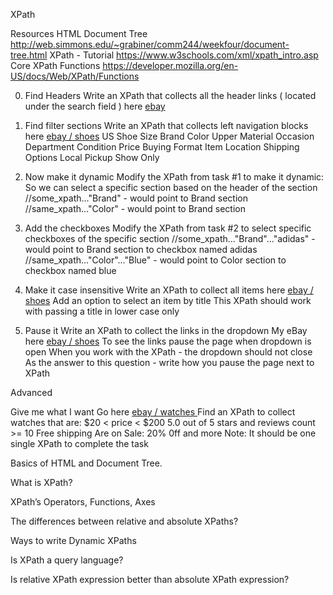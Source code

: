 XPath

Resources
HTML Document Tree http://web.simmons.edu/~grabiner/comm244/weekfour/document-tree.html
XPath - Tutorial https://www.w3schools.com/xml/xpath_intro.asp 
Core XPath Functions https://developer.mozilla.org/en-US/docs/Web/XPath/Functions


0. Find Headers
Write an XPath that collects all the header links ( located under the search field ) here [ebay](https://www.ebay.com/) 

1. Find filter sections
Write an XPath that collects left navigation blocks here [ebay / shoes](https://www.ebay.com/sch/i.html?_from=R40&_trksid=p4432023.m570.l1313&_nkw=shoes&_sacat=0)
US Shoe Size
Brand
Color
Upper Material
Occasion
Department
Condition
Price
Buying Format
Item Location
Shipping Options
Local Pickup
Show Only

2. Now make it dynamic
Modify the XPath from task #1 to make it dynamic:
So we can select a specific section based on the header of the section
//some_xpath..."Brand" - would point to Brand section
//same_xpath..."Color" - would point to Brand section

3. Add the checkboxes
Modify the XPath from task #2 to select specific checkboxes of the specific section
//some_xpath..."Brand"..."adidas" - would point to Brand section to checkbox named adidas
//same_xpath..."Color"..."Blue" - would point to Color section to checkbox named blue

4. Make it case insensitive
Write an XPath to collect all items here [ebay / shoes](https://www.ebay.com/sch/i.html?_from=R40&_trksid=p4432023.m570.l1313&_nkw=shoes&_sacat=0)
Add an option to select an item by title
This XPath should work with passing a title in lower case only

5. Pause it
Write an XPath to collect the links in the dropdown My eBay here [ebay / shoes](https://www.ebay.com/sch/i.html?_from=R40&_trksid=p4432023.m570.l1313&_nkw=shoes&_sacat=0)
To see the links pause the page when dropdown is open
When you work with the XPath - the dropdown should not close
As the answer to this question - write how you pause the page next to XPath

Advanced

Give me what I want
Go here [ebay / watches ](https://www.ebay.com/sch/i.html?_from=R40&_nkw=watch&_sacat=0&rt=nc&Department=Men&_dcat=31387)
Find an XPath to collect watches that are:
$20 < price < $200
5.0 out of 5 stars and reviews count >= 10
Free shipping
Are on Sale: 20% 0ff and more
Note: It should be one single XPath to complete the task


Basics of HTML and Document Tree.

What is XPath?

XPath’s Operators, Functions, Axes

The differences between relative and absolute XPaths?

Ways to write Dynamic XPaths

Is XPath a query language?

Is relative XPath expression better than absolute XPath expression?
